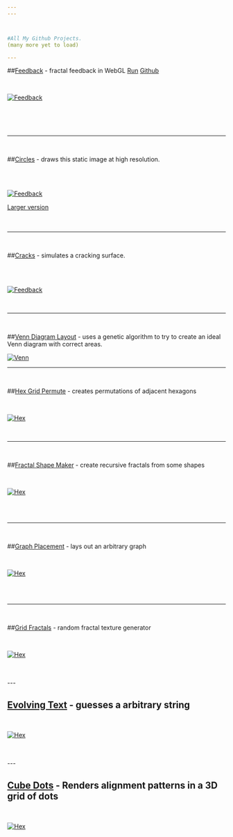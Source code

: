 ```yaml
---
---



#All My Github Projects.
(many more yet to load)

---
```


##[Feedback](http://david-hagar.github.io/Fractal-Feedback/) - fractal feedback in WebGL 
[Run](http://david-hagar.github.io/Fractal-Feedback/) [Github](https://github.com/david-hagar/Fractal-Feedback)

<br>

[![Feedback]( images/feedback.png )](http://david-hagar.github.io/Fractal-Feedback/)

<br><br><br>

---
<br>

##[Circles](https://github.com/david-hagar/Apollonian-Circles) - draws this static image at high resolution.

<br><br>

[![Feedback]( images/apollonian.png )](https://github.com/david-hagar/Apollonian-Circles)


[Larger version](https://raw.github.com/david-hagar/Apollonian-Circles/master/circles-screens/screen0.png)
<br><br><br>

---
<br>

##[Cracks](https://github.com/david-hagar/Cracks) - simulates a cracking surface.

<br><br>

[![Feedback]( images/cracks.png )](https://github.com/david-hagar/Cracks)

<br>

---

<br>

##[Venn Diagram Layout](https://github.com/david-hagar/Venn-Layout) - uses a genetic algorithm to try to create an ideal Venn diagram with correct areas.

[![Venn]( images/venn.png )](https://github.com/david-hagar/Venn-Layout)

---

<br>

##[Hex Grid Permute](https://github.com/david-hagar/Hex-Grid-Permute) - creates permutations of adjacent hexagons

<br>

[![Hex]( images/hex.png )](https://github.com/david-hagar/Venn-Layout)

<br>


---

<br>

##[Fractal Shape Maker](https://github.com/david-hagar/Fractal-Shape-Maker) - create recursive fractals from some shapes

<br>

[![Hex]( images/fsm.png )](https://github.com/david-hagar/Fractal-Shape-Maker)


<br>
<br>




---

<br>

##[Graph Placement](https://github.com/david-hagar/Graph-Placement) - lays out an arbitrary graph


<br>

[![Hex]( images/graph-placement.png )](https://github.com/david-hagar/Graph-Placement)


<br>
<br>


---

<br>

##[Grid Fractals](https://github.com/david-hagar/Grid-Fractals) - random fractal texture generator

<br>

[![Hex]( images/grid-fractal.png )](https://github.com/david-hagar/Grid-Fractals)


<br>
<br>
---

<br>

## [Evolving Text](https://github.com/david-hagar/Evolving-Text) - guesses a arbitrary string

<br>

[![Hex]( images/evolText.png )](https://github.com/david-hagar/Evolving-Text)


<br>
<br>
---

<br>

## [Cube Dots](https://github.com/david-hagar/CubeDots) - Renders alignment patterns in a 3D grid of dots

<br>

[![Hex]( images/cube-dots.png)](https://github.com/david-hagar/CubeDots)


<br>
<br>
<br>
<br>
<br>
<br>






